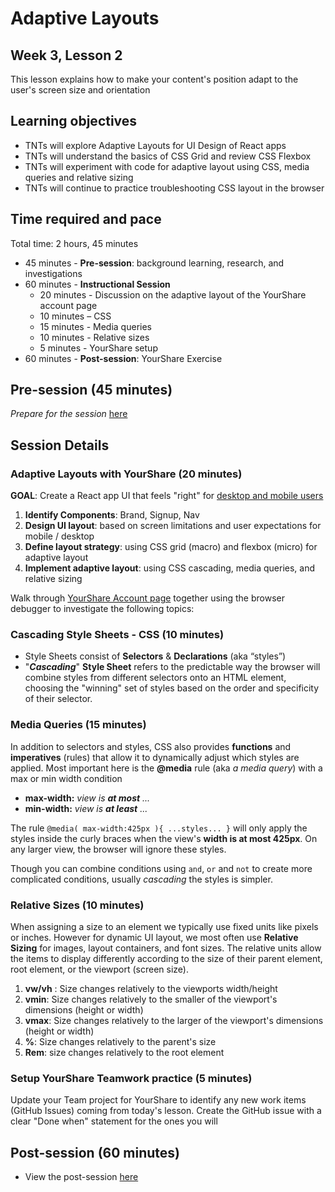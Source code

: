# Adaptive Layouts

## Week 3, Lesson 2

This lesson explains how to make your content's position adapt to the user's screen size and orientation

## Learning objectives

* TNTs will explore Adaptive Layouts for UI Design of React apps
* TNTs will understand the basics of CSS Grid and review CSS Flexbox
* TNTs will experiment with code for adaptive layout using CSS, media queries and relative sizing
*  TNTs will continue to practice troubleshooting CSS layout in the browser

## Time required and pace

Total time: 2 hours, 45 minutes

- 45 minutes - **Pre-session**: background learning, research, and investigations
- 60 minutes - **Instructional Session**
  - 20 minutes - Discussion on the adaptive layout of the  YourShare account page
  - 10 minutes –  CSS
  - 15 minutes - Media queries
  - 10 minutes - Relative sizes
  - 5 minutes - YourShare setup
- 60 minutes - **Post-session**: YourShare Exercise

## Pre-session (45 minutes)

*Prepare for the session* [here](../../../wiki/[ENG2.2]View-component-layout)

## Session Details

### Adaptive Layouts with YourShare (20 minutes)

**GOAL**: Create a React app UI that feels "right" for [desktop and mobile users](./[ENG3.0]YourShare-layout.pdf)

1. **Identify Components**: Brand, Signup, Nav
2. **Design UI layout**: based on screen limitations and user expectations for mobile / desktop 
3. **Define layout strategy**: using CSS grid (macro) and flexbox (micro) for adaptive layout
4. **Implement adaptive layout**: using CSS cascading, media queries, and relative sizing

Walk through [YourShare Account page](https://github.com/tnt-summer-academy/Samples/tree/main/Week_3/adaptive-layouts) together using the browser debugger to investigate the following topics:

### Cascading Style Sheets - CSS (10 minutes)

- Style Sheets consist of **Selectors** & **Declarations** (aka “styles”)
- "***Cascading***" **Style Sheet** refers to the predictable way the browser will combine styles from different selectors onto an HTML element, choosing the "winning" set of styles based on the order and specificity of their selector. 

### Media Queries (15 minutes)

In addition to selectors and styles, CSS also provides **functions** and **imperatives** (rules) that allow it to dynamically adjust which styles are applied. Most important here is the **@media** rule (aka *a media query*) with a max or min width condition

- **max-width:** *view is **at most** ...*
- **min-width:** *view is **at least** ...*

The rule  `@media( max-width:425px ){ ...styles... }` will only apply the styles inside the curly braces when the view's **width is at most 425px**. On any larger view, the browser will ignore these styles.

Though you can combine conditions using `and`, `or` and `not` to create more complicated conditions, usually *cascading* the styles is simpler.

### Relative Sizes (10 minutes)

When assigning a size to an element we typically use fixed units like pixels or inches. However for dynamic UI layout, we most often use **Relative Sizing** for images, layout containers, and font sizes. The relative units allow the items to display differently according to the size of their parent element, root element, or the viewport (screen size).

1. **vw/vh** : Size changes relatively to the viewports width/height
2. **vmin**: Size changes relatively to the smaller of the viewport&#39;s dimensions (height or width)
3. **vmax**: Size changes relatively to the larger of the viewport's dimensions (height or width)
4. **%**: Size changes relatively to the parent's size
5. **Rem**: size changes relatively to the root element

### Setup YourShare Teamwork practice (5 minutes)

Update your Team project for YourShare to identify any new work items (GitHub Issues) coming from today's lesson. Create the GitHub issue with a clear "Done when" statement for the ones you will 

## Post-session (60 minutes)

- View the post-session [here](../../../wiki/[ENG3.0]-Adaptive-layouts)
